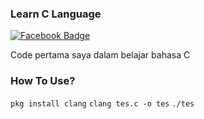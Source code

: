### Learn C Language
[![Facebook Badge](https://img.shields.io/badge/-Facebook-4267b2?style=flat-square&logo=Facebook&logoColor=white)](https://facebook.com/ExtremeBoy.GGUser/)

Code pertama saya dalam belajar bahasa C

### How To Use?

```pkg install clang```
```clang tes.c -o tes```
```./tes```

